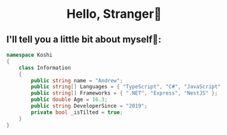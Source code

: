 # <p align="center">Hello, Stranger🌿</p>
## I'll tell you a little bit about myself🥰:

```c#
namespace Koshi
{
    class Information
    {
        public string name = "Andrew";
        public string[] Languages = { "TypeScript", "C#", "JavaScript" };
        public string[] Frameworks = { ".NET", "Express", "NestJS" };
        public double Age = 16.3;
        public string DeveloperSince = "2019";
        private bool _isTilted = true;
    }
}
```
